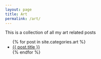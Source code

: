 ```yaml
---
layout: page
title: Art
permalink: /art/
---
```


This is a collection of all my art related posts

<ul>
{% for post in site.categories.art %}
	<li><a href="{{ post.url }}">{{ post.title }}</a></li>
{% endfor %}
</ul>
